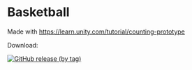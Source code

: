 # Basketball
Made with https://learn.unity.com/tutorial/counting-prototype

Download:

[![GitHub release (by tag)](https://img.shields.io/github/downloads/Dmitresso/Basketball/v5.0/total?color=blue&logo=Windows)](https://github.com/Dmitresso/Basketball/releases/tag/v5.0)
